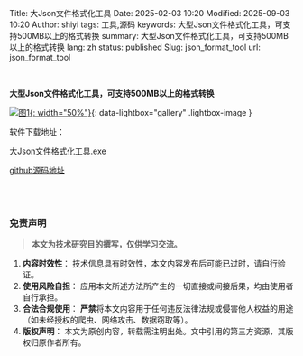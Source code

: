 Title: 大Json文件格式化工具
Date: 2025-02-03 10:20
Modified: 2025-09-03 10:20
Author: shiyi
tags: 工具,源码
keywords: 大型Json文件格式化工具，可支持500MB以上的格式转换
summary: 大型Json文件格式化工具，可支持500MB以上的格式转换
lang: zh
status: published
Slug: json_format_tool
url: json_format_tool


<br>

**大型Json文件格式化工具，可支持500MB以上的格式转换**

[![图1]({static}/images/json_format_tool/1.png){: width="50%"}]({static}/images/json_format_tool/1.png){: data-lightbox="gallery" .lightbox-image }

软件下载地址：

[大Json文件格式化工具.exe]({static}/images/json_format_tool/大Json文件格式化工具.exe)

[github源码地址](https://github.com/lg2465214486/tools/blob/main/python/tools/json_format_tool.py)




<br>

<br>

### 免责声明

> **本文为技术研究目的撰写，仅供学习交流。**

1.  **内容时效性**： 技术信息具有时效性，本文内容发布后可能已过时，请自行验证。
2.  **使用风险自担**： 应用本文所述方法所产生的一切直接或间接后果，均由使用者自行承担。
3.  **合法合规使用**： **严禁**将本文内容用于任何违反法律法规或侵害他人权益的用途（如未经授权的爬虫、网络攻击、数据窃取等）。
4.  **版权声明**： 本文为原创内容，转载需注明出处。文中引用的第三方资源，其版权归原作者所有。


